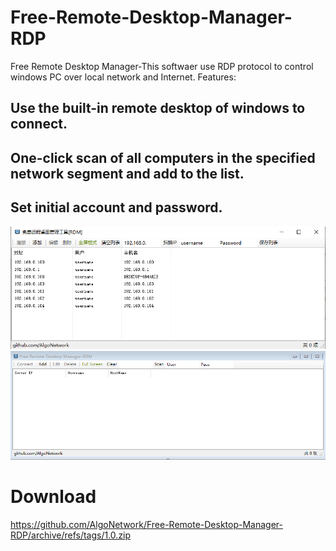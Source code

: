 # Free-Remote-Desktop-Manager-RDP
Free Remote Desktop Manager-This softwaer use RDP protocol to control windows PC over local network and Internet.
Features:

## Use the built-in remote desktop of windows to connect.
## One-click scan of all computers in the specified network segment and add to the list.
## Set initial account and password.

<img src="https://github.com/AlgoNetwork/Free-Remote-Desktop-Manager-RDP/blob/main/1.png" alt="Free-Remote-Desktop-Manager-RDP">
<img src="https://github.com/AlgoNetwork/Free-Remote-Desktop-Manager-RDP/blob/main/2.png" alt="Free-Remote-Desktop-Manager-RDP">


# Download
https://github.com/AlgoNetwork/Free-Remote-Desktop-Manager-RDP/archive/refs/tags/1.0.zip
